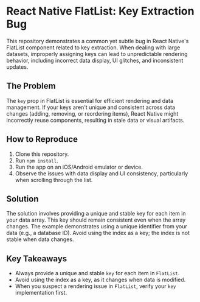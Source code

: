 # React Native FlatList: Key Extraction Bug

This repository demonstrates a common yet subtle bug in React Native's FlatList component related to key extraction. When dealing with large datasets, improperly assigning keys can lead to unpredictable rendering behavior, including incorrect data display, UI glitches, and inconsistent updates.

## The Problem

The `key` prop in FlatList is essential for efficient rendering and data management. If your keys aren't unique and consistent across data changes (adding, removing, or reordering items), React Native might incorrectly reuse components, resulting in stale data or visual artifacts.

## How to Reproduce

1. Clone this repository.
2. Run `npm install`.
3. Run the app on an iOS/Android emulator or device.
4. Observe the issues with data display and UI consistency, particularly when scrolling through the list.

## Solution

The solution involves providing a unique and stable key for each item in your data array. This key should remain consistent even when the array changes.  The example demonstrates using a unique identifier from your data (e.g., a database ID).  Avoid using the index as a key; the index is not stable when data changes.

## Key Takeaways

* Always provide a unique and stable `key` for each item in `FlatList`.
* Avoid using the index as a key, as it changes when data is modified.
* When you suspect a rendering issue in `FlatList`, verify your `key` implementation first.